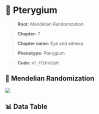 # 🧪 Pterygium

> **Root:** Mendelian Randomization

> **Chapter:** 7  

> **Chapter name:** Eye and adnexa

> **Phenotype:** Pterygium  

> **Code:** `H7_PTERYGIUM`

## 🧬 Mendelian Randomization  

<img src="/MR/Figures/Forward/H7_PTERYGIUM.png"/>

## 📊 Data Table

<CsvTableMRF src="/MR_Data/Forward/H7_PTERYGIUM.csv"/>
